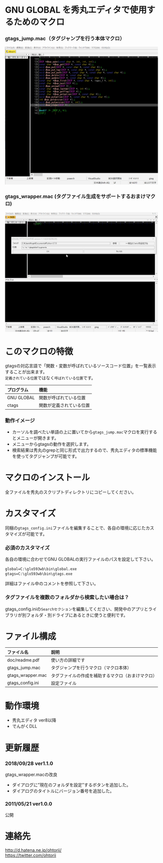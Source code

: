 GNU GLOBAL を秀丸エディタで使用するためのマクロ
=============
### gtags_jump.mac（タグジャンプを行う本体マクロ）<br>
![example](gtags_jump.gif)

### gtags_wrapper.mac (タグファイル生成をサポートするおまけマクロ)<br>
![example](gtags_wrapper.gif)

# このマクロの特徴
gtagsの対応言語で「関数・変数が呼ばれているソースコード位置」を一覧表示することが出来ます。<br>
`定義されている位置`ではなく`呼ばれている位置`です。

|プログラム|機能|
|:---|:---|
|GNU GLOBAL|関数が呼ばれている位置|
|ctags|関数が定義されている位置|

### 動作イメージ
- カーソルを調べたい単語の上に置いてから`gtags_jump.mac`マクロを実行するとメニューが開きます。
- メニューからgtagsの動作を選択します。
- 検索結果は秀丸のgrepと同じ形式で出力するので、秀丸エディタの標準機能を使ってタグジャンプが可能です。

# マクロのインストール
全ファイルを秀丸のスクリプトディレクトリにコピーしてください。

# カスタマイズ
同梱の`gtags_config.ini`ファイルを編集することで、各自の環境に応じたカスタマイズが可能です。

### 必須のカスタマイズ
各自の環境に合わせてGNU GLOBALの実行ファイルのパスを設定して下さい。
```
global=C:\glo593wb\bin\global.exe
gtags=C:\glo593wb\bin\gtags.exe
```
詳細はファイル中のコメントを参照して下さい。

### タグファイルを複数のフォルダから検索したい場合は？
gtags_config.iniの`Searchセクション`を編集してください、開発中のアプリとライブラリが別フォルダ・別ドライブにあるときに使うと便利です。

# ファイル構成
|ファイル名|説明|
|:---|:---|
|doc/readme.pdf|使い方の詳細です|
|gtags_jump.mac|タグジャンプを行うマクロ（マクロ本体）|
|gtags_wrapper.mac|タグファイルの作成を補助するマクロ（おまけマクロ）|
|gtags_config.ini|設定ファイル|

# 動作環境
- 秀丸エディタ ver8以降
- でんがくDLL

# 更新履歴
### 2018/09/28 ver1.1.0
gtags_wrapper.macの改良
- ダイアログに”現在のフォルダを設定”するボタンを追加した。
- ダイアログのタイトルにバージョン番号を追加した。
### 2011/05/21 ver1.0.0
公開
  
# 連絡先
<http://d.hatena.ne.jp/ohtorii/> <br>
<https://twitter.com/ohtorii>
